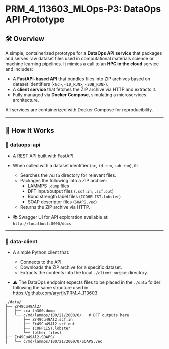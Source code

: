 # PRM_4_113603_MLOps-P3: DataOps API Prototype

## 🛠 Overview

A simple, containerized prototype for a **DataOps API service** that packages and serves raw dataset files used in computational materials science or machine learning pipelines. It mimics a call to an **HPC in the cloud** service and includes:

- A **FastAPI-based API** that bundles files into ZIP archives based on dataset identifiers (`<NC>`, `<ID_RUN>`, `<SUB_RUN>`).
- A **client service** that fetches the ZIP archive via HTTP and extracts it.
- Fully managed via **Docker Compose**, simulating a microservices architecture.

All services are containerized with Docker Compose for reproducibility.

---

## 🧠 How It Works

### 🔸 **dataops-api**
- A REST API built with FastAPI.
- When called with a dataset identifier (`nc`, `id_run`, `sub_run`), it:
  - Searches the `/data` directory for relevant files.
  - Packages the following into a ZIP archive:
    - LAMMPS `.dump` files
    - DFT input/output files (`.scf.in`, `.scf.out`)
    - Bond strength label files (`ICOHPLIST.lobster`)
    - SOAP descriptor files (`SOAPS.vec`)
  - Returns the ZIP archive via HTTP.

- 📚 Swagger UI for API exploration available at:  
  `http://localhost:8000/docs`

---

### 🔸 **data-client**
- A simple Python client that:
  - Connects to the API.
  - Downloads the ZIP archive for a specific dataset.
  - Extracts the contents into the local `./client_output` directory.

- ⚠️ The DataOps endpoint expects files to be placed in the `./data` folder following the same structure used in https://github.com/aryrfjr/PRM_4_113603:
```
./data/
├── Zr49Cu49Al2/
│   ├── zca-th300.dump
│   └── c/md/lammps/100/21/2000/0/   # DFT outputs here
│       ├── Zr49Cu49Al2.scf.in
│       ├── Zr49Cu49Al2.scf.out
│       ├── ICOHPLIST.lobster
│       └── (other files)
├── Zr49Cu49Al2-SOAPS/
│   └── c/md/lammps/100/21/2000/0/SOAPS.vec
```
